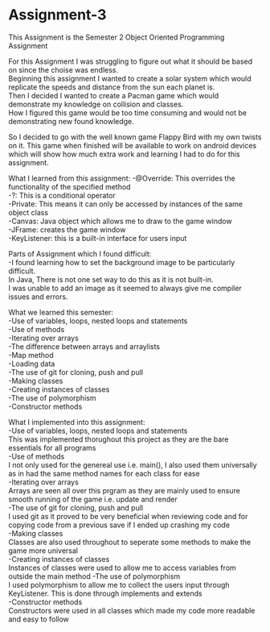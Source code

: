 # Assignment-3
This Assignment is the Semester 2 Object Oriented Programming Assignment

For this Assignment I was struggling to figure out what it should be based on since the choise was endless.  
Beginning this assignment I wanted to create a solar system which would replicate the speeds and distance from the sun each planet is.  
Then I decided I wanted to create a Pacman game which would demonstrate my knowledge on collision and classes.  
How I figured this game would be too time consuming and would not be demonstrating new found knowledge.  

So I decided to go with the well known game Flappy Bird with my own twists on it.
This game when finished will be available to work on android devices which will show how much extra work and learning I had to do for this assignment.


What I learned from this assignment:
-@Override: This overrides the functionality of the specified method  
-?: This is a conditional operator  
-Private: This means it can only be accessed by instances of the same object class  
-Canvas: Java object which allows me to draw to the game window  
-JFrame: creates the game window  
-KeyListener: this is a built-in interface for users input  

Parts of Assignment which I found difficult:  
-I found learning how to set the background image to be particularly difficult.  
 In Java, There is not one set way to do this as it is not built-in.  
 I was unable to add an image as it seemed to always give me compiler issues and errors.  

What we learned this semester:  
-Use of variables, loops, nested loops and statements  
-Use of methods  
-Iterating over arrays  
-The difference between arrays and arraylists  
-Map method  
-Loading data   
-The use of git for cloning, push and pull  
-Making classes  
-Creating instances of classes  
-The use of polymorphism  
-Constructor methods  

What I implemented into this assignment:  
-Use of variables, loops, nested loops and statements  
 This was implemented thorughout this project as they are the bare essentials for all programs  
-Use of methods   
 I not only used for the genereal use i.e. main(), I also used them universally as in had the same method names for each class for ease  
-Iterating over arrays   
 Arrays are seen all over this prgram as they are mainly used to ensure smooth running of the game i.e. update and render  
-The use of git for cloning, push and pull    
 I used git as it proved to be very beneficial when reviewing code and for copying code from a previous save if I ended up crashing my code  
-Making classes   
 Classes are also used throughout to seperate some methods to make the game more universal  
-Creating instances of classes    
 Instances of classes were used to allow me to access variables from outside the main method 
-The use of polymorphism   
 I used polymorphism to allow me to collect the users input through KeyListener. This is done through implements and extends  
-Constructor methods  
 Constructors were used in all classes which made my code more readable and easy to follow
  
     




